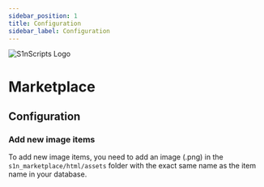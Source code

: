 ```yaml
---
sidebar_position: 1
title: Configuration
sidebar_label: Configuration
---
```


![S1nScripts Logo](https://forum.cfx.re/uploads/default/original/4X/d/a/4/da47ba7d9be0b48c8e640e60e2ffa30664f82c1e.jpeg)

# Marketplace
## Configuration

### Add new image items

To add new image items, you need to add an image (.png) in the `s1n_marketplace/html/assets` folder with the exact same name as the item name in your database.